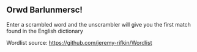 ## Orwd Barlunmersc!
Enter a scrambled word and the unscrambler will give you the first match found in the English dictionary 

Wordlist source: https://github.com/jeremy-rifkin/Wordlist
